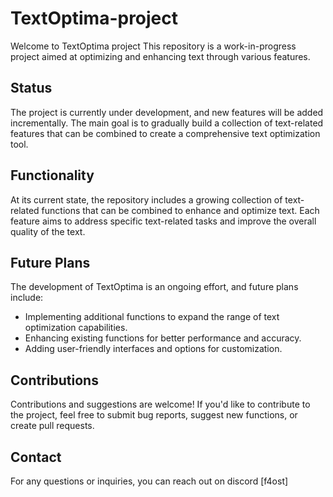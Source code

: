 # TextOptima-project

Welcome to TextOptima project This repository is a work-in-progress project aimed at optimizing and enhancing text through various features.

## Status

The project is currently under development, and new features will be added incrementally. The main goal is to gradually build a collection of text-related features that can be combined to create a comprehensive text optimization tool.

## Functionality

At its current state, the repository includes a growing collection of text-related functions that can be combined to enhance and optimize text. Each feature aims to address specific text-related tasks and improve the overall quality of the text.

## Future Plans

The development of TextOptima is an ongoing effort, and future plans include:

- Implementing additional functions to expand the range of text optimization capabilities.
- Enhancing existing functions for better performance and accuracy.
- Adding user-friendly interfaces and options for customization.

## Contributions

Contributions and suggestions are welcome! If you'd like to contribute to the project, feel free to submit bug reports, suggest new functions, or create pull requests.

## Contact

For any questions or inquiries, you can reach out on discord [f4ost] 

